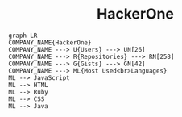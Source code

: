 <h1 align="center">HackerOne</h1>

```mermaid
graph LR
COMPANY_NAME{HackerOne}
COMPANY_NAME ---> U{Users} ---> UN[26]
COMPANY_NAME ---> R{Repositories} ---> RN[258]
COMPANY_NAME ---> G{Gists} ---> GN[42]
COMPANY_NAME ---> ML{Most Used<br>Languages}
ML --> JavaScript
ML --> HTML
ML --> Ruby
ML --> CSS
ML --> Java
```
